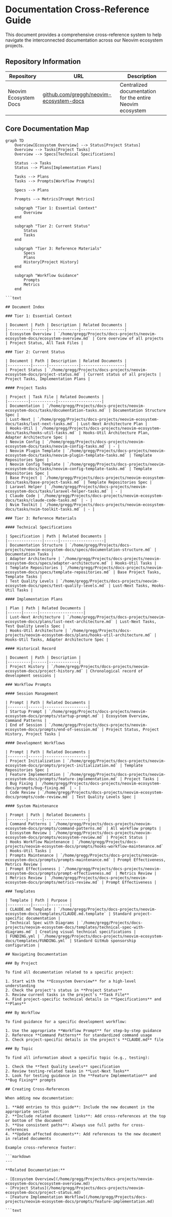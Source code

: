 
# Documentation Cross-Reference Guide

This document provides a comprehensive cross-reference system to help navigate the interconnected documentation across our Neovim ecosystem projects.

## Repository Information

| Repository | URL | Description |
|------------|-----|-------------|
| Neovim Ecosystem Docs | [github.com/greggh/neovim-ecosystem-docs](https://github.com/greggh/neovim-ecosystem-docs) | Centralized documentation for the entire Neovim ecosystem |

## Core Documentation Map

```mermaid
graph TD
    Overview[Ecosystem Overview] --> Status[Project Status]
    Overview --> Tasks[Project Tasks]
    Overview --> Specs[Technical Specifications]

    Status --> Tasks
    Status --> Plans[Implementation Plans]

    Tasks --> Plans
    Tasks --> Prompts[Workflow Prompts]

    Specs --> Plans

    Prompts --> Metrics[Prompt Metrics]

    subgraph "Tier 1: Essential Context"
        Overview
    end

    subgraph "Tier 2: Current Status"
        Status
        Tasks
    end

    subgraph "Tier 3: Reference Materials"
        Specs
        Plans
        History[Project History]
    end

    subgraph "Workflow Guidance"
        Prompts
        Metrics
    end

```text

## Document Index

### Tier 1: Essential Context

| Document | Path | Description | Related Documents |
|----------|------|-------------|-------------------|
| Ecosystem Overview | `/home/gregg/Projects/docs-projects/neovim-ecosystem-docs/ecosystem-overview.md` | Core overview of all projects | Project Status, All Task Files |

### Tier 2: Current Status

| Document | Path | Description | Related Documents |
|----------|------|-------------|-------------------|
| Project Status | `/home/gregg/Projects/docs-projects/neovim-ecosystem-docs/project-status.md` | Current status of all projects | Project Tasks, Implementation Plans |

#### Project Tasks

| Project | Task File | Related Documents |
|---------|-----------|-------------------|
| Documentation | `/home/gregg/Projects/docs-projects/neovim-ecosystem-docs/tasks/documentation-tasks.md` | Documentation Structure Spec |
| Lust-Next | `/home/gregg/Projects/docs-projects/neovim-ecosystem-docs/tasks/lust-next-tasks.md` | Lust-Next Architecture Plan |
| Hooks-Util | `/home/gregg/Projects/docs-projects/neovim-ecosystem-docs/tasks/hooks-util-tasks.md` | Hooks-Util Architecture Plan, Adapter Architecture Spec |
| Neovim Config | `/home/gregg/Projects/docs-projects/neovim-ecosystem-docs/tasks/neovim-config-tasks.md` | - |
| Neovim Plugin Template | `/home/gregg/Projects/docs-projects/neovim-ecosystem-docs/tasks/neovim-plugin-template-tasks.md` | Template Repositories Spec |
| Neovim Config Template | `/home/gregg/Projects/docs-projects/neovim-ecosystem-docs/tasks/neovim-config-template-tasks.md` | Template Repositories Spec |
| Base Project | `/home/gregg/Projects/docs-projects/neovim-ecosystem-docs/tasks/base-project-tasks.md` | Template Repositories Spec |
| Laravel Helper | `/home/gregg/Projects/docs-projects/neovim-ecosystem-docs/tasks/laravel-helper-tasks.md` | - |
| Claude Code | `/home/gregg/Projects/docs-projects/neovim-ecosystem-docs/tasks/claude-code-tasks.md` | - |
| Nvim Toolkit | `/home/gregg/Projects/docs-projects/neovim-ecosystem-docs/tasks/nvim-toolkit-tasks.md` | - |

### Tier 3: Reference Materials

#### Technical Specifications

| Specification | Path | Related Documents |
|---------------|------|-------------------|
| Documentation Structure | `/home/gregg/Projects/docs-projects/neovim-ecosystem-docs/specs/documentation-structure.md` | Documentation Tasks |
| Adapter Architecture | `/home/gregg/Projects/docs-projects/neovim-ecosystem-docs/specs/adapter-architecture.md` | Hooks-Util Tasks |
| Template Repositories | `/home/gregg/Projects/docs-projects/neovim-ecosystem-docs/specs/template-repositories.md` | Base Project Tasks, Template Tasks |
| Test Quality Levels | `/home/gregg/Projects/docs-projects/neovim-ecosystem-docs/specs/test-quality-levels.md` | Lust-Next Tasks, Hooks-Util Tasks |

#### Implementation Plans

| Plan | Path | Related Documents |
|------|------|-------------------|
| Lust-Next Architecture | `/home/gregg/Projects/docs-projects/neovim-ecosystem-docs/plans/lust-next-architecture.md` | Lust-Next Tasks, Test Quality Levels Spec |
| Hooks-Util Architecture | `/home/gregg/Projects/docs-projects/neovim-ecosystem-docs/plans/hooks-util-architecture.md` | Hooks-Util Tasks, Adapter Architecture Spec |

#### Historical Record

| Document | Path | Description |
|----------|------|-------------|
| Project History | `/home/gregg/Projects/docs-projects/neovim-ecosystem-docs/project-history.md` | Chronological record of development sessions |

### Workflow Prompts

#### Session Management

| Prompt | Path | Related Documents |
|--------|------|-------------------|
| Startup Prompt | `/home/gregg/Projects/docs-projects/neovim-ecosystem-docs/prompts/startup-prompt.md` | Ecosystem Overview, Command Patterns |
| End of Session | `/home/gregg/Projects/docs-projects/neovim-ecosystem-docs/prompts/end-of-session.md` | Project Status, Project History, Project Tasks |

#### Development Workflows

| Prompt | Path | Related Documents |
|--------|------|-------------------|
| Project Initialization | `/home/gregg/Projects/docs-projects/neovim-ecosystem-docs/prompts/project-initialization.md` | Template Repositories Spec |
| Feature Implementation | `/home/gregg/Projects/docs-projects/neovim-ecosystem-docs/prompts/feature-implementation.md` | Project Tasks |
| Bug Fixing | `/home/gregg/Projects/docs-projects/neovim-ecosystem-docs/prompts/bug-fixing.md` | - |
| Code Review | `/home/gregg/Projects/docs-projects/neovim-ecosystem-docs/prompts/code-review.md` | Test Quality Levels Spec |

#### System Maintenance

| Prompt | Path | Related Documents |
|--------|------|-------------------|
| Command Patterns | `/home/gregg/Projects/docs-projects/neovim-ecosystem-docs/prompts/command-patterns.md` | All workflow prompts |
| Ecosystem Review | `/home/gregg/Projects/docs-projects/neovim-ecosystem-docs/prompts/ecosystem-review.md` | Project Status |
| Hooks Workflow Maintenance | `/home/gregg/Projects/docs-projects/neovim-ecosystem-docs/prompts/hooks-workflow-maintenance.md` | Hooks-Util Tasks |
| Prompts Maintenance | `/home/gregg/Projects/docs-projects/neovim-ecosystem-docs/prompts/prompts-maintenance.md` | Prompt Effectiveness, Metrics Review |
| Prompt Effectiveness | `/home/gregg/Projects/docs-projects/neovim-ecosystem-docs/prompts/prompt-effectiveness.md` | Metrics Review |
| Metrics Review | `/home/gregg/Projects/docs-projects/neovim-ecosystem-docs/prompts/metrics-review.md` | Prompt Effectiveness |

### Templates

| Template | Path | Purpose |
|----------|------|---------|
| CLAUDE.md Template | `/home/gregg/Projects/docs-projects/neovim-ecosystem-docs/templates/CLAUDE.md.template` | Standard project-specific documentation |
| Technical Spec with Diagrams | `/home/gregg/Projects/docs-projects/neovim-ecosystem-docs/templates/technical-spec-with-diagrams.md` | Creating visual technical specifications |
| FUNDING.yml | `/home/gregg/Projects/docs-projects/neovim-ecosystem-docs/templates/FUNDING.yml` | Standard GitHub sponsorship configuration |

## Navigating Documentation

### By Project

To find all documentation related to a specific project:

1. Start with the **Ecosystem Overview** for a high-level understanding
2. Check the project's status in **Project Status**
3. Review current tasks in the project's **Task File**
4. Find project-specific technical details in **Specifications** and **Plans**

### By Workflow

To find guidance for a specific development workflow:

1. Use the appropriate **Workflow Prompt** for step-by-step guidance
2. Reference **Command Patterns** for standardized command usage
3. Check project-specific details in the project's **CLAUDE.md** file

### By Topic

To find all information about a specific topic (e.g., testing):

1. Check the **Test Quality Levels** specification
2. Review testing-related tasks in **Lust-Next Tasks**
3. Look for testing guidance in the **Feature Implementation** and **Bug Fixing** prompts

## Creating Cross-References

When adding new documentation:

1. **Add entries to this guide**: Include the new document in the appropriate section
2. **Include related document links**: Add cross-references at the top or bottom of the document
3. **Use consistent paths**: Always use full paths for cross-references
4. **Update affected documents**: Add references to the new document in related documents

Example cross-reference footer:

```markdown
---

**Related Documentation:**

- [Ecosystem Overview](/home/gregg/Projects/docs-projects/neovim-ecosystem-docs/ecosystem-overview.md)
- [Project Status](/home/gregg/Projects/docs-projects/neovim-ecosystem-docs/project-status.md)
- [Feature Implementation Workflow](/home/gregg/Projects/docs-projects/neovim-ecosystem-docs/prompts/feature-implementation.md)

```text

